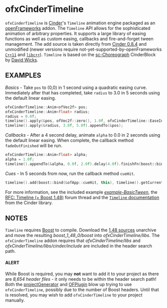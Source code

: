 # ofxCinderTimeline
`ofxCinderTimeline` is [Cinder](http://libcinder.org/)'s `Timeline` animation engine packaged as an [openFrameworks](http://www.openframeworks.cc/) addon. The `Timeline` API allows for the sophisticated animation of arbitrary properties. It supports a large library of easing functions as well as custom easing, callbacks and fire-and-forget tween management. The add source is taken directly from [Cinder 0.8.4](http://libcinder.org/blog/posts/6_cinder-084-released/) and unmodified (newer versions require not-yet-supported-by-openFrameworks [`C++11`](https://github.com/openframeworks/openFrameworks/issues/2577) and [`libc++`](https://github.com/openframeworks/openFrameworks/issues/1864)). `Timeline` is based on the [sc-Choreograph](https://github.com/sansumbrella/sc-Choreograph) CinderBlock by [David Wicks](http://sansumbrella.com/).

## EXAMPLES
_Basics_ - Take `pos` to (0,0) in 1 second using a quadratic easing curve. Immediately after that has completed, take `radius` to 3.0 in 5 seconds using the default linear easing.
```C++
ofxCinderTimeline::Anim<ofVec2f> pos;
ofxCinderTimeline::Anim<float> radius;
radius = 0.0f;
timeline().apply(&pos, ofVec2f::zero(), 1.0f, ofxCinderTimeline::EaseInQuad());
timeline().apply(&radius, 3.0f, 5.0f).appendTo(&pos);
```

_Callbacks_ - After a 4 second delay, animate `alpha` to 0.0 in 2 seconds using the default linear easing. When complete, the callback method `fadeOutFinished` will be run.
```C++
ofxCinderTimeline::Anim<float> alpha;
alpha = 1.0f;
timeline().appendTo(&alpha, 0.0f, 2.0f).delay(4.0f).finishFn(boost::bind(&ofApp::fadeOutFinished, this));
```

_Cues_ - In 5 seconds from now, run the callback method `cueHit`.
```C++
timeline().add(boost::bind(&ofApp::cueHit, this), timeline().getCurrentTime() + 5);
```

For more information, see the included example [_example-BasicTween_](example-BasicTween/), the [RFC: Timeline (+ Boost 1.48)](http://forum.libcinder.org/topic/rfc-timeline-boost-1-48) forum thread and the [`Timeline` documentation](http://libcinder.org/docs/v0.8.4/classcinder_1_1_timeline.html) from the Cinder library.

## NOTES
`Timeline` requires [Boost](http://boost.org) to compile. Download the [1.48 sources](http://sourceforge.net/projects/boost/files/boost/1.48.0/) unarchive and move the resulting *boost_1_48_0/boost* into _ofxCinderTimeline/libs_. The `ofxCinderTimeline` addon requires that _ofxCinderTimeline/libs_ and _ofxCinderTimeline/libs/cinder/include_ are included in the header search path.

#### ALERT
While Boost is required, you may **not** want to add it to your project as there are _8,654 header files_ - it only needs to be within the header search path! Both the [projectGenerator](https://github.com/ofZach/projectGeneratorSimple) and [OFPlugin](https://github.com/admsyn/OFPlugin) blow up trying to use `ofxCinderTimeline`, possibly due to the number of Boost headers. Until that is resolved, you may wish to add `ofxCinderTimeline` to your project manually.
